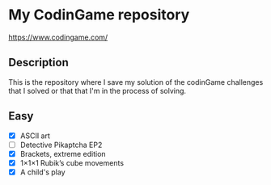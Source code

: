 # My CodinGame repository

https://www.codingame.com/

## Description
This is the repository where I save my solution of the codinGame challenges that I solved or that that I'm in the process of solving.

## Easy
- [x] ASCII art
- [ ] Detective Pikaptcha EP2
- [x] Brackets, extreme edition
- [x] 1×1×1 Rubik’s cube movements
- [x] A child's play
